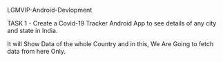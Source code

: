 
LGMVIP-Android-Devlopment

TASK 1 - Create a Covid-19 Tracker Android App to see details of any city and state in India.

 It will Show Data of the whole Country and in this, We Are Going to fetch data
from here Only.



